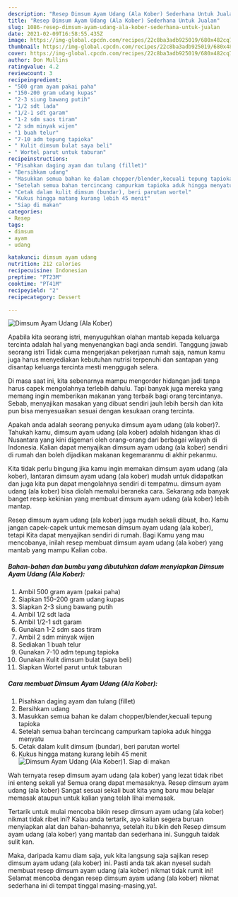 ```yaml
---
description: "Resep Dimsum Ayam Udang (Ala Kober) Sederhana Untuk Jualan"
title: "Resep Dimsum Ayam Udang (Ala Kober) Sederhana Untuk Jualan"
slug: 1086-resep-dimsum-ayam-udang-ala-kober-sederhana-untuk-jualan
date: 2021-02-09T16:58:55.435Z
image: https://img-global.cpcdn.com/recipes/22c8ba3adb925019/680x482cq70/dimsum-ayam-udang-ala-kober-foto-resep-utama.jpg
thumbnail: https://img-global.cpcdn.com/recipes/22c8ba3adb925019/680x482cq70/dimsum-ayam-udang-ala-kober-foto-resep-utama.jpg
cover: https://img-global.cpcdn.com/recipes/22c8ba3adb925019/680x482cq70/dimsum-ayam-udang-ala-kober-foto-resep-utama.jpg
author: Don Mullins
ratingvalue: 4.2
reviewcount: 3
recipeingredient:
- "500 gram ayam pakai paha"
- "150-200 gram udang kupas"
- "2-3 siung bawang putih"
- "1/2 sdt lada"
- "1/2-1 sdt garam"
- "1-2 sdm saos tiram"
- "2 sdm minyak wijen"
- "1 buah telur"
- "7-10 adm tepung tapioka"
- " Kulit dimsum bulat saya beli"
- " Wortel parut untuk taburan"
recipeinstructions:
- "Pisahkan daging ayam dan tulang (fillet)"
- "Bersihkam udang"
- "Masukkan semua bahan ke dalam chopper/blender,kecuali tepung tapioka"
- "Setelah semua bahan tercincang campurkam tapioka aduk hingga menyatu"
- "Cetak dalam kulit dimsum (bundar), beri parutan wortel"
- "Kukus hingga matang kurang lebih 45 menit"
- "Siap di makan"
categories:
- Resep
tags:
- dimsum
- ayam
- udang

katakunci: dimsum ayam udang 
nutrition: 212 calories
recipecuisine: Indonesian
preptime: "PT23M"
cooktime: "PT41M"
recipeyield: "2"
recipecategory: Dessert

---
```



![Dimsum Ayam Udang (Ala Kober)](https://img-global.cpcdn.com/recipes/22c8ba3adb925019/680x482cq70/dimsum-ayam-udang-ala-kober-foto-resep-utama.jpg)

Apabila kita seorang istri, menyuguhkan olahan mantab kepada keluarga tercinta adalah hal yang menyenangkan bagi anda sendiri. Tanggung jawab seorang istri Tidak cuma mengerjakan pekerjaan rumah saja, namun kamu juga harus menyediakan kebutuhan nutrisi terpenuhi dan santapan yang disantap keluarga tercinta mesti menggugah selera.

Di masa  saat ini, kita sebenarnya mampu mengorder hidangan jadi tanpa harus capek mengolahnya terlebih dahulu. Tapi banyak juga mereka yang memang ingin memberikan makanan yang terbaik bagi orang tercintanya. Sebab, menyajikan masakan yang dibuat sendiri jauh lebih bersih dan kita pun bisa menyesuaikan sesuai dengan kesukaan orang tercinta. 



Apakah anda adalah seorang penyuka dimsum ayam udang (ala kober)?. Tahukah kamu, dimsum ayam udang (ala kober) adalah hidangan khas di Nusantara yang kini digemari oleh orang-orang dari berbagai wilayah di Indonesia. Kalian dapat menyajikan dimsum ayam udang (ala kober) sendiri di rumah dan boleh dijadikan makanan kegemaranmu di akhir pekanmu.

Kita tidak perlu bingung jika kamu ingin memakan dimsum ayam udang (ala kober), lantaran dimsum ayam udang (ala kober) mudah untuk didapatkan dan juga kita pun dapat mengolahnya sendiri di tempatmu. dimsum ayam udang (ala kober) bisa diolah memalui beraneka cara. Sekarang ada banyak banget resep kekinian yang membuat dimsum ayam udang (ala kober) lebih mantap.

Resep dimsum ayam udang (ala kober) juga mudah sekali dibuat, lho. Kamu jangan capek-capek untuk memesan dimsum ayam udang (ala kober), tetapi Kita dapat menyajikan sendiri di rumah. Bagi Kamu yang mau mencobanya, inilah resep membuat dimsum ayam udang (ala kober) yang mantab yang mampu Kalian coba.

<!--inarticleads1-->

##### Bahan-bahan dan bumbu yang dibutuhkan dalam menyiapkan Dimsum Ayam Udang (Ala Kober):

1. Ambil 500 gram ayam (pakai paha)
1. Siapkan 150-200 gram udang kupas
1. Siapkan 2-3 siung bawang putih
1. Ambil 1/2 sdt lada
1. Ambil 1/2-1 sdt garam
1. Gunakan 1-2 sdm saos tiram
1. Ambil 2 sdm minyak wijen
1. Sediakan 1 buah telur
1. Gunakan 7-10 adm tepung tapioka
1. Gunakan  Kulit dimsum bulat (saya beli)
1. Siapkan  Wortel parut untuk taburan




<!--inarticleads2-->

##### Cara membuat Dimsum Ayam Udang (Ala Kober):

1. Pisahkan daging ayam dan tulang (fillet)
1. Bersihkam udang
1. Masukkan semua bahan ke dalam chopper/blender,kecuali tepung tapioka
1. Setelah semua bahan tercincang campurkam tapioka aduk hingga menyatu
1. Cetak dalam kulit dimsum (bundar), beri parutan wortel
1. Kukus hingga matang kurang lebih 45 menit
<img src="//assets-global.cpcdn.com/assets/icons/button_play-2c75c40dde080a61004c1f40b05d8f140eaff45d7e9e6481dc71c63d2e7c4909.png" alt="Dimsum Ayam Udang (Ala Kober)">1. Siap di makan




Wah ternyata resep dimsum ayam udang (ala kober) yang lezat tidak ribet ini enteng sekali ya! Semua orang dapat memasaknya. Resep dimsum ayam udang (ala kober) Sangat sesuai sekali buat kita yang baru mau belajar memasak ataupun untuk kalian yang telah lihai memasak.

Tertarik untuk mulai mencoba bikin resep dimsum ayam udang (ala kober) nikmat tidak ribet ini? Kalau anda tertarik, ayo kalian segera buruan menyiapkan alat dan bahan-bahannya, setelah itu bikin deh Resep dimsum ayam udang (ala kober) yang mantab dan sederhana ini. Sungguh taidak sulit kan. 

Maka, daripada kamu diam saja, yuk kita langsung saja sajikan resep dimsum ayam udang (ala kober) ini. Pasti anda tak akan nyesel sudah membuat resep dimsum ayam udang (ala kober) nikmat tidak rumit ini! Selamat mencoba dengan resep dimsum ayam udang (ala kober) nikmat sederhana ini di tempat tinggal masing-masing,ya!.

